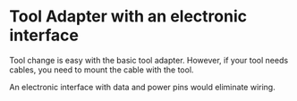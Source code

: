 # Tool Adapter with an electronic interface

Tool change is easy with the basic tool adapter.
However, if your tool needs cables, you need to mount the cable with the tool.

An electronic interface with data and power pins would eliminate wiring.
